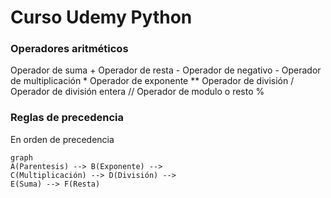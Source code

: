 
# Curso Udemy Python

### Operadores aritméticos
Operador de suma                +
Operador de resta                 -
Operador de negativo           -
Operador de multiplicación  *
Operador de exponente            **
Operador de división              /
Operador de  división entera //
Operador de modulo o resto %

### Reglas de precedencia
En orden de precedencia
```mermaid
graph
A(Parentesis) --> B(Exponente) -->
C(Multiplicación) --> D(División) -->
E(Suma) --> F(Resta)
```
